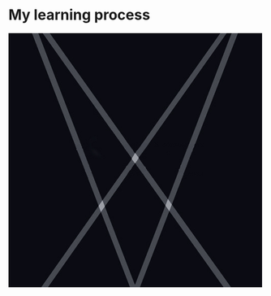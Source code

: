 # My learning process
![](https://github.com/ophwsjtu18/ohw19f/blob/master/student/YuKef/1.jpg?raw=true)
